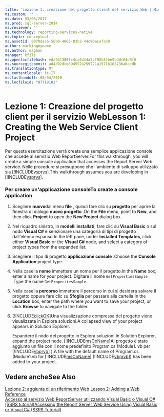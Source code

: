 ```yaml
---
title: 'Lezione 1: creazione del progetto client del servizio Web | Microsoft Docs'
ms.custom: ''
ms.date: 03/06/2017
ms.prod: sql-server-2014
ms.reviewer: ''
ms.technology: reporting-services-native
ms.topic: conceptual
ms.assetid: 0070daa6-56b0-4663-83b2-44c96acafad8
author: markingmyname
ms.author: maghan
manager: kfile
ms.openlocfilehash: eda9413867c4ca6d44a5cf98b82be9bddc04d0f6
ms.sourcegitcommit: ad4d92dce894592a259721a1571b1d8736abacdb
ms.translationtype: MT
ms.contentlocale: it-IT
ms.lasthandoff: 08/04/2020
ms.locfileid: "87719103"
---
```

# <a name="lesson-1-creating-the-web-service-client-project"></a><span data-ttu-id="00474-102">Lezione 1: Creazione del progetto client per il servizio Web</span><span class="sxs-lookup"><span data-stu-id="00474-102">Lesson 1: Creating the Web Service Client Project</span></span>
  <span data-ttu-id="00474-103">Per questa esercitazione verrà creata una semplice applicazione console che accede al servizio Web ReportServer.</span><span class="sxs-lookup"><span data-stu-id="00474-103">For this walkthrough, you will create a simple console application that accesses the Report Server Web service.</span></span> <span data-ttu-id="00474-104">Nelle procedure si presuppone che l'ambiente di sviluppo utilizzato sia [!INCLUDE[vsprvs](../includes/vsprvs-md.md)].</span><span class="sxs-lookup"><span data-stu-id="00474-104">This walkthrough assumes you are developing in [!INCLUDE[vsprvs](../includes/vsprvs-md.md)].</span></span>  
  
### <a name="to-create-a-console-application"></a><span data-ttu-id="00474-105">Per creare un'applicazione console</span><span class="sxs-lookup"><span data-stu-id="00474-105">To create a console application</span></span>  
  
1.  <span data-ttu-id="00474-106">Scegliere **nuovo**dal menu **file** , quindi fare clic su **progetto** per aprire la finestra di dialogo **nuovo progetto** .</span><span class="sxs-lookup"><span data-stu-id="00474-106">On the **File** menu, point to **New**, and then click **Project** to open the **New Project** dialog box.</span></span>  
  
2.  <span data-ttu-id="00474-107">Nel riquadro sinistro, in **modelli installati**, fare clic su **Visual Basic** o sul nodo **Visual C#** e selezionare una categoria di tipi di progetto dall'elenco espanso.</span><span class="sxs-lookup"><span data-stu-id="00474-107">In the left pane, under **Installed Templates**, click either **Visual Basic** or the **Visual C#** node, and select a category of project types from the expanded list.</span></span>  
  
3.  <span data-ttu-id="00474-108">Scegliere il tipo di progetto **applicazione console** .</span><span class="sxs-lookup"><span data-stu-id="00474-108">Choose the **Console Application** project type.</span></span>  
  
4.  <span data-ttu-id="00474-109">Nella casella **nome** immettere un nome per il progetto.</span><span class="sxs-lookup"><span data-stu-id="00474-109">In the **Name** box, enter a name for your project.</span></span> <span data-ttu-id="00474-110">Digitare il nome `GetPropertiesSample` .</span><span class="sxs-lookup"><span data-stu-id="00474-110">Type the name `GetPropertiesSample`.</span></span>  
  
5.  <span data-ttu-id="00474-111">Nella casella **percorso** immettere il percorso in cui si desidera salvare il progetto oppure fare clic su **Sfoglia** per passare alla cartella.</span><span class="sxs-lookup"><span data-stu-id="00474-111">In the **Location** box, enter the path where you want to save your project, or click **Browse** to navigate to the folder.</span></span>  
  
6.  [!INCLUDE[clickOK](../includes/clickok-md.md)]<span data-ttu-id="00474-112">Una visualizzazione compressa del progetto viene visualizzata in Esplora soluzioni.</span><span class="sxs-lookup"><span data-stu-id="00474-112">A collapsed view of your project appears in Solution Explorer.</span></span>  
  
     <span data-ttu-id="00474-113">Espandere il nodo del progetto in Esplora soluzioni.</span><span class="sxs-lookup"><span data-stu-id="00474-113">In Solution Explorer, expand the project node.</span></span> <span data-ttu-id="00474-114">[!INCLUDE[msCoName](../includes/msconame-md.md)]Al progetto è stato aggiunto un file con il nome predefinito Program.cs (Module1. vb per [!INCLUDE[vbprvb](../includes/vbprvb-md.md)] ).</span><span class="sxs-lookup"><span data-stu-id="00474-114">A file with the default name of Program.cs (Module1.vb for [!INCLUDE[msCoName](../includes/msconame-md.md)] [!INCLUDE[vbprvb](../includes/vbprvb-md.md)]) has been added to your project.</span></span>  
  
## <a name="see-also"></a><span data-ttu-id="00474-115">Vedere anche</span><span class="sxs-lookup"><span data-stu-id="00474-115">See Also</span></span>  
 <span data-ttu-id="00474-116">[Lezione 2: aggiunta di un riferimento Web](../../2014/tutorials/lesson-2-adding-a-web-reference.md) </span><span class="sxs-lookup"><span data-stu-id="00474-116">[Lesson 2: Adding a Web Reference](../../2014/tutorials/lesson-2-adding-a-web-reference.md) </span></span>  
 [<span data-ttu-id="00474-117">Accesso al servizio Web ReportServer utilizzando Visual Basic o Visual C&#35; &#40;SSRS tutorial&#41;</span><span class="sxs-lookup"><span data-stu-id="00474-117">Accessing the Report Server Web Service Using Visual Basic or Visual C&#35; &#40;SSRS Tutorial&#41;</span></span>](../../2014/tutorials/access-report-server-web-service-vb-vcsharp-ssrs-tutorial.md)  
  
  
